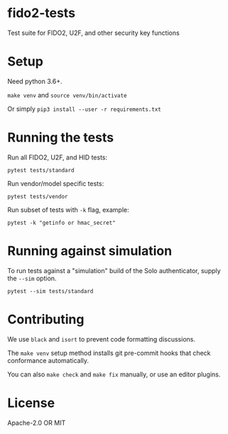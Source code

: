 # fido2-tests

Test suite for FIDO2, U2F, and other security key functions

# Setup

Need python 3.6+.

`make venv` and `source venv/bin/activate`

Or simply `pip3 install --user -r requirements.txt`

# Running the tests

Run all FIDO2, U2F, and HID tests:

```
pytest tests/standard
```

Run vendor/model specific tests:

```
pytest tests/vendor
```

Run subset of tests with `-k` flag, example:
```
pytest -k "getinfo or hmac_secret"
```

# Running against simulation

To run tests against a "simulation" build of the Solo authenticator, supply the `--sim` option.

```
pytest --sim tests/standard
```

# Contributing

We use `black` and `isort` to prevent code formatting discussions.

The `make venv` setup method installs git pre-commit hooks that check conformance automatically.

You can also `make check` and `make fix` manually, or use an editor plugins.

# License

Apache-2.0 OR MIT

